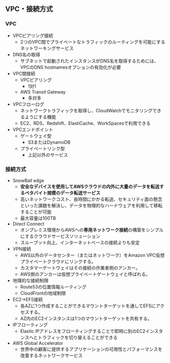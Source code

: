 ## VPC・接続方式

### VPC
- VPCピアリング接続
    - 2つのVPC間でプライベートなトラフィックのルーティングを可能にするネットワーキングサービス
- DNS名の取得
    - サブネットで起動されたインスタンスがDNS名を取得するためには、VPCのDNS hostnamesオプションの有効化が必要
- VPC間接続
    - VPCピアリング
        - 1対1
    - AWS Transit Gateway
        - 多対多
- VPCフローログ
    - ネットワークトラフィックを取得し、CloudWatchでモニタリングできるようにする機能
    - EC2、RDS、Redshift、ElastiCache、WorkSpacesで利用できる
- VPCエンドポイント
    - ゲートウェイ型
        - S3またはDynamoDB
    - プライベートリンク型
        - 上記以外のサービス

### 接続方式
- SnowBall edge
    - **安全なデバイスを使用してAWSクラウドの内外に大量のデータを転送するペタバイト規模のデータ転送サービス**
    - 高いネットワークコスト、長時間にかかる転送、セキュリティ面の懸念といった課題を解決し、データを物理的なハードウェアを利用して移転することが可能
    - 最大容量は100TB
- Direct Connect
    - オンプレミス環境からAWSへの**専用ネットワーク接続**の構築をシンプルにするクラウドサービスソリューション
    - スループット向上、インターネットベースの接続よりも安定
- VPN接続
    - AWS以外のデータセンター（またはネットワーク）をAmazon VPC仮想プライベートクラウドにリンクする。
    - カスタマーゲートウェイはその接続の作業者側のアンカー。
    - AWS側のアンカーは仮想プライベートゲートウェイと呼ばれる。
- 地理的な接続制限
    - Route53の位置情報ルーティング
    - CloudFrontの地域制限
- EC2->EFS接続
    - 各AZに1つ作成することができるマウントターゲットを通してEFSにアクセスする。
    - AZ内のEC2インスタンスは1つのマウントターゲットを共有する。
- IPフローティング
    - Elastic IPアドレスをフローティングすることで即時に別のEC2インスタンスへとトラフィックを切り替えることができる
- AWS Global Accelerator
    - 世界中の顧客に提供するアプリケーションの可用性とパフォーマンスを改善するネットワークサービス
